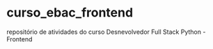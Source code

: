 # curso_ebac_frontend

repositório de atividades do curso Desnevolvedor Full Stack Python - Frontend

###
